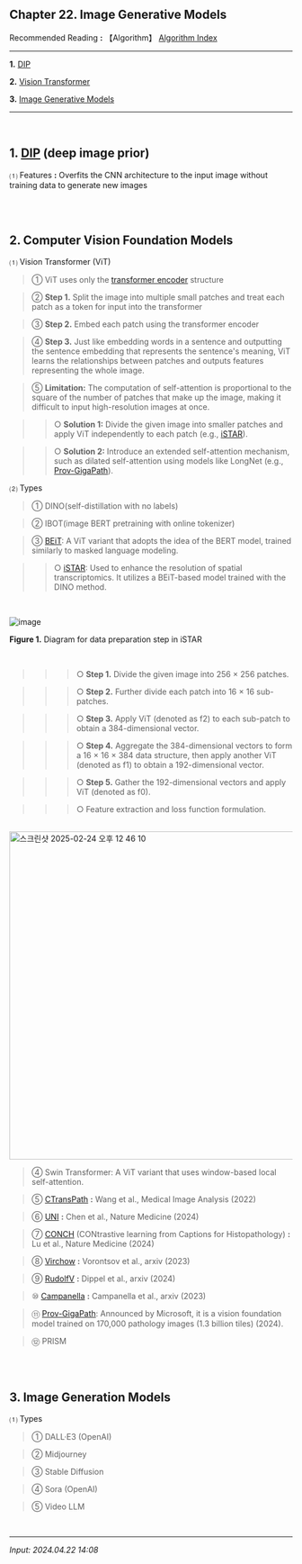 ## **Chapter 22. Image Generative Models**

Recommended Reading **:** 【Algorithm】 [Algorithm Index](https://jb243.github.io/pages/1278)

---

**1.** [DIP](#1-dip)

**2.** [Vision Transformer](#2-vision-transformer)

**3.** [Image Generative Models](#3-image-generative-models)

---

<br>

## **1. [DIP](https://jb243.github.io/pages/2164)** (deep image prior)

 ⑴ Features **:** Overfits the CNN architecture to the input image without training data to generate new images

<br>

<br>

## **2. Computer Vision Foundation Models**

⑴ Vision Transformer (ViT)

> ① ViT uses only the [transformer encoder](https://jb243.github.io/pages/325#:1.-,,-\(transformerencoder\)) structure

> ② **Step 1.** Split the image into multiple small patches and treat each patch as a token for input into the transformer

> ③ **Step 2.** Embed each patch using the transformer encoder

> ④ **Step 3.** Just like embedding words in a sentence and outputting the sentence embedding that represents the sentence's meaning, ViT learns the relationships between patches and outputs features representing the whole image.

> ⑤ **Limitation:** The computation of self-attention is proportional to the square of the number of patches that make up the image, making it difficult to input high-resolution images at once.

>> ○ **Solution 1:** Divide the given image into smaller patches and apply ViT independently to each patch (e.g., [iSTAR](https://www.nature.com/articles/s41587-023-02019-9)).

>> ○ **Solution 2:** Introduce an extended self-attention mechanism, such as dilated self-attention using models like LongNet (e.g., [Prov-GigaPath](https://www.nature.com/articles/s41586-024-07441-w)).

⑵ Types

> ① DINO(self-distillation with no labels)

> ② IBOT(image BERT pretraining with online tokenizer)

> ③ [BEiT](https://nate9389.tistory.com/325#:~:text=%E2%91%A0-,BERT,-%2C%20RoBERTa%2C): A ViT variant that adopts the idea of the BERT model, trained similarly to masked language modeling.

>> ○ [iSTAR](https://www.nature.com/articles/s41587-023-02019-9): Used to enhance the resolution of spatial transcriptomics. It utilizes a BEiT-based model trained with the DINO method.

<br>

![image](https://github.com/user-attachments/assets/f17eb8ba-feb8-4957-a564-3edae5a381c5)

**Figure 1.** Diagram for data preparation step in iSTAR

<br>

>>> ○ **Step 1.** Divide the given image into 256 × 256 patches.  

>>> ○ **Step 2.** Further divide each patch into 16 × 16 sub-patches.  

>>> ○ **Step 3.** Apply ViT (denoted as f2) to each sub-patch to obtain a 384-dimensional vector.  

>>> ○ **Step 4.** Aggregate the 384-dimensional vectors to form a 16 × 16 × 384 data structure, then apply another ViT (denoted as f1) to obtain a 192-dimensional vector.  

>>> ○ **Step 5.** Gather the 192-dimensional vectors and apply ViT (denoted as f0).  

>>> ○ Feature extraction and loss function formulation.

<br>

<img width="583" alt="스크린샷 2025-02-24 오후 12 46 10" src="https://github.com/user-attachments/assets/ac4aeea6-b9ee-4e9a-9a9b-d9c5ff831c28" />

<br>

> ④ Swin Transformer: A ViT variant that uses window-based local self-attention.

> ⑤ [CTransPath](https://www.sciencedirect.com/science/article/pii/S1361841522002043) **:** Wang et al., Medical Image Analysis (2022)

> ⑥ [UNI](https://www.nature.com/articles/s41591-024-02857-3) **:** Chen et al., Nature Medicine (2024)

> ⑦ [CONCH](https://www.nature.com/articles/s41591-024-02856-4) (CONtrastive learning from Captions for Histopathology) **:** Lu et al., Nature Medicine (2024)

> ⑧ [Virchow](https://arxiv.org/abs/2309.07778) **:** Vorontsov et al., arxiv (2023)

> ⑨ [RudolfV](https://arxiv.org/abs/2401.04079) **:** Dippel et al., arxiv (2024)

> ⑩ [Campanella](https://arxiv.org/abs/2310.07033) **:** Campanella et al., arxiv (2023)

> ⑪ [Prov-GigaPath](https://www.nature.com/articles/s41586-024-07441-w): Announced by Microsoft, it is a vision foundation model trained on 170,000 pathology images (1.3 billion tiles) (2024).

> ⑫ PRISM

<br>

<br>

## **3. Image Generation Models** 

⑴ Types

> ① DALL·E3 (OpenAI)

> ② Midjourney

> ③ Stable Diffusion

> ④ Sora (OpenAI)

> ⑤ Video LLM

<br>

---

_Input: 2024.04.22 14:08_
